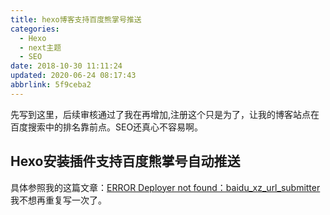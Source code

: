 ```yaml
---
title: hexo博客支持百度熊掌号推送
categories: 
  - Hexo
  - next主题
  - SEO
date: 2018-10-30 11:11:24
updated: 2020-06-24 08:17:43
abbrlink: 5f9ceba2
---
```

先写到这里，后续审核通过了我在再增加,注册这个只是为了，让我的博客站点在百度搜索中的排名靠前点。SEO还真心不容易啊。
## Hexo安装插件支持百度熊掌号自动推送 ##
具体参照我的这篇文章：[ERROR Deployer not found：baidu_xz_url_submitter](https://www.lansheng.net.cn/blog/2740f49f/)
我不想再重复写一次了。
